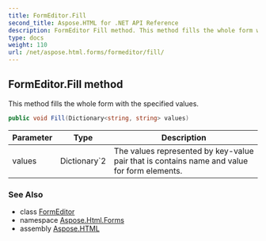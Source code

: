 ```yaml
---
title: FormEditor.Fill
second_title: Aspose.HTML for .NET API Reference
description: FormEditor Fill method. This method fills the whole form with the specified values
type: docs
weight: 110
url: /net/aspose.html.forms/formeditor/fill/
---
```

## FormEditor.Fill method

This method fills the whole form with the specified values.

```csharp
public void Fill(Dictionary<string, string> values)
```

| Parameter | Type | Description |
| --- | --- | --- |
| values | Dictionary`2 | The values represented by key-value pair that is contains name and value for form elements. |

### See Also

* class [FormEditor](../)
* namespace [Aspose.Html.Forms](../../../aspose.html.forms/)
* assembly [Aspose.HTML](../../../)

